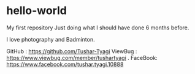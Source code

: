 # hello-world
My first repository
Just doing what I should have done 6 months before.

I love photography and Badminton.

GitHub : https://github.com/Tushar-Tyagi
ViewBug : https://www.viewbug.com/member/tushartyagi .
FaceBook:   https://www.facebook.com/tushar.tyagi.10888

